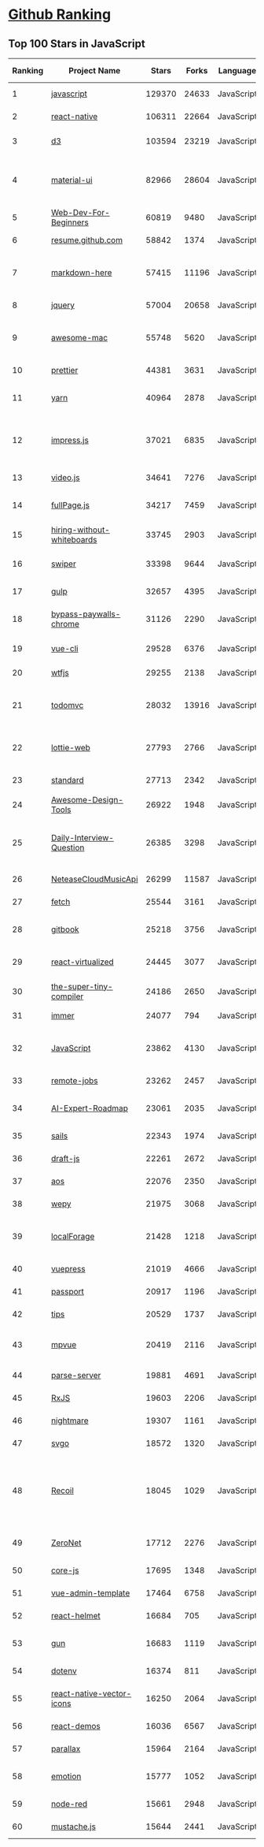 [Github Ranking](../README.md)
==========

## Top 100 Stars in JavaScript

| Ranking | Project Name | Stars | Forks | Language | Open Issues | Description | Last Commit |
| ------- | ------------ | ----- | ----- | -------- | ----------- | ----------- | ----------- |
| 1 | [javascript](https://github.com/airbnb/javascript) | 129370 | 24633 | JavaScript | 90 | JavaScript Style Guide | 2022-12-03T22:37:00Z |
| 2 | [react-native](https://github.com/facebook/react-native) | 106311 | 22664 | JavaScript | 2000 | A framework for building native applications using React | 2022-12-03T22:21:30Z |
| 3 | [d3](https://github.com/d3/d3) | 103594 | 23219 | JavaScript | 3 | Bring data to life with SVG, Canvas and HTML. :bar_chart::chart_with_upwards_trend::tada: | 2022-12-03T18:18:43Z |
| 4 | [material-ui](https://github.com/mui/material-ui) | 82966 | 28604 | JavaScript | 1105 | MUI Core: Ready-to-use foundational React components, free forever. It includes Material UI, which implements Google's Material Design. | 2022-12-04T02:01:43Z |
| 5 | [Web-Dev-For-Beginners](https://github.com/microsoft/Web-Dev-For-Beginners) | 60819 | 9480 | JavaScript | 0 | 24 Lessons, 12 Weeks, Get Started as a Web Developer | 2022-12-01T20:31:48Z |
| 6 | [resume.github.com](https://github.com/resume/resume.github.com) | 58842 | 1374 | JavaScript | 48 | Resumes generated using the GitHub informations | 2022-10-16T23:25:27Z |
| 7 | [markdown-here](https://github.com/adam-p/markdown-here) | 57415 | 11196 | JavaScript | 291 | Google Chrome, Firefox, and Thunderbird extension that lets you write email in Markdown and render it before sending. | 2022-11-12T09:10:54Z |
| 8 | [jquery](https://github.com/jquery/jquery) | 57004 | 20658 | JavaScript | 75 | jQuery JavaScript Library | 2022-12-01T13:28:44Z |
| 9 | [awesome-mac](https://github.com/jaywcjlove/awesome-mac) | 55748 | 5620 | JavaScript | 86 |  Now we have become very big, Different from the original idea. Collect premium software in various categories. | 2022-11-29T01:22:53Z |
| 10 | [prettier](https://github.com/prettier/prettier) | 44381 | 3631 | JavaScript | 896 | Prettier is an opinionated code formatter. | 2022-12-04T01:59:12Z |
| 11 | [yarn](https://github.com/yarnpkg/yarn) | 40964 | 2878 | JavaScript | 1805 | The 1.x line is frozen - features and bugfixes now happen on https://github.com/yarnpkg/berry | 2022-12-03T18:04:46Z |
| 12 | [impress.js](https://github.com/impress/impress.js) | 37021 | 6835 | JavaScript | 50 | It's a presentation framework based on the power of CSS3 transforms and transitions in modern browsers and inspired by the idea behind prezi.com. | 2022-12-03T05:23:10Z |
| 13 | [video.js](https://github.com/videojs/video.js) | 34641 | 7276 | JavaScript | 354 | Video.js - open source HTML5 video player | 2022-12-03T23:14:37Z |
| 14 | [fullPage.js](https://github.com/alvarotrigo/fullPage.js) | 34217 | 7459 | JavaScript | 149 | fullPage plugin by Alvaro Trigo. Create full screen pages fast and simple | 2022-11-29T16:52:32Z |
| 15 | [hiring-without-whiteboards](https://github.com/poteto/hiring-without-whiteboards) | 33745 | 2903 | JavaScript | 0 | ⭐️  Companies that don't have a broken hiring process | 2022-11-14T19:54:16Z |
| 16 | [swiper](https://github.com/nolimits4web/swiper) | 33398 | 9644 | JavaScript | 251 | Most modern mobile touch slider with hardware accelerated transitions | 2022-11-29T16:28:42Z |
| 17 | [gulp](https://github.com/gulpjs/gulp) | 32657 | 4395 | JavaScript | 27 | A toolkit to automate & enhance your workflow | 2022-09-19T23:32:57Z |
| 18 | [bypass-paywalls-chrome](https://github.com/iamadamdev/bypass-paywalls-chrome) | 31126 | 2290 | JavaScript | 0 | Bypass Paywalls web browser extension for Chrome and Firefox. | 2022-12-01T07:01:49Z |
| 19 | [vue-cli](https://github.com/vuejs/vue-cli) | 29528 | 6376 | JavaScript | 880 | 🛠️ webpack-based tooling for Vue.js Development | 2022-11-26T08:34:37Z |
| 20 | [wtfjs](https://github.com/denysdovhan/wtfjs) | 29255 | 2138 | JavaScript | 8 | 🤪 A list of funny and tricky JavaScript examples | 2022-12-01T22:00:52Z |
| 21 | [todomvc](https://github.com/tastejs/todomvc) | 28032 | 13916 | JavaScript | 133 | Helping you select an MV* framework - Todo apps for React.js, Ember.js, Angular, and many more | 2022-09-15T13:44:49Z |
| 22 | [lottie-web](https://github.com/airbnb/lottie-web) | 27793 | 2766 | JavaScript | 699 | Render After Effects animations natively on Web, Android and iOS, and React Native. http://airbnb.io/lottie/ | 2022-12-03T06:00:11Z |
| 23 | [standard](https://github.com/standard/standard) | 27713 | 2342 | JavaScript | 83 | 🌟 JavaScript Style Guide, with linter & automatic code fixer | 2022-11-22T12:11:02Z |
| 24 | [Awesome-Design-Tools](https://github.com/goabstract/Awesome-Design-Tools) | 26922 | 1948 | JavaScript | 5 | The best design tools and plugins for everything 👉 | 2022-11-19T23:35:51Z |
| 25 | [Daily-Interview-Question](https://github.com/Advanced-Frontend/Daily-Interview-Question) | 26385 | 3298 | JavaScript | 254 | 我是依扬（木易杨），公众号「高级前端进阶」作者，每天搞定一道前端大厂面试题，祝大家天天进步，一年后会看到不一样的自己。 | 2020-11-09T01:07:00Z |
| 26 | [NeteaseCloudMusicApi](https://github.com/Binaryify/NeteaseCloudMusicApi) | 26299 | 11587 | JavaScript | 84 | 网易云音乐 Node.js API service | 2022-12-02T23:29:47Z |
| 27 | [fetch](https://github.com/github/fetch) | 25544 | 3161 | JavaScript | 35 | A window.fetch JavaScript polyfill. | 2022-12-03T07:36:51Z |
| 28 | [gitbook](https://github.com/GitbookIO/gitbook) | 25218 | 3756 | JavaScript | 0 | 📝 Modern documentation format and toolchain using Git and Markdown | 2022-10-13T09:52:57Z |
| 29 | [react-virtualized](https://github.com/bvaughn/react-virtualized) | 24445 | 3077 | JavaScript | 431 | React components for efficiently rendering large lists and tabular data | 2022-11-29T20:35:22Z |
| 30 | [the-super-tiny-compiler](https://github.com/jamiebuilds/the-super-tiny-compiler) | 24186 | 2650 | JavaScript | 0 | :snowman: Possibly the smallest compiler ever | 2022-12-03T06:33:56Z |
| 31 | [immer](https://github.com/immerjs/immer) | 24077 | 794 | JavaScript | 26 | Create the next immutable state by mutating the current one | 2022-12-03T01:47:51Z |
| 32 | [JavaScript](https://github.com/TheAlgorithms/JavaScript) | 23862 | 4130 | JavaScript | 4 | Algorithms and Data Structures implemented in JavaScript for beginners, following best practices. | 2022-11-30T11:21:08Z |
| 33 | [remote-jobs](https://github.com/remoteintech/remote-jobs) | 23262 | 2457 | JavaScript | 10 | A list of semi to fully remote-friendly companies (jobs) in tech. | 2022-12-03T08:10:24Z |
| 34 | [AI-Expert-Roadmap](https://github.com/AMAI-GmbH/AI-Expert-Roadmap) | 23061 | 2035 | JavaScript | 9 | Roadmap to becoming an Artificial Intelligence Expert in 2022 | 2022-02-10T12:36:46Z |
| 35 | [sails](https://github.com/balderdashy/sails) | 22343 | 1974 | JavaScript | 485 | Realtime MVC Framework for Node.js | 2022-11-21T02:21:42Z |
| 36 | [draft-js](https://github.com/facebook/draft-js) | 22261 | 2672 | JavaScript | 796 | A React framework for building text editors. | 2022-12-02T05:48:24Z |
| 37 | [aos](https://github.com/michalsnik/aos) | 22076 | 2350 | JavaScript | 288 | Animate on scroll library | 2022-09-13T03:27:34Z |
| 38 | [wepy](https://github.com/Tencent/wepy) | 21975 | 3068 | JavaScript | 352 | 小程序组件化开发框架 | 2022-12-02T12:00:25Z |
| 39 | [localForage](https://github.com/localForage/localForage) | 21428 | 1218 | JavaScript | 196 | 💾 Offline storage, improved. Wraps IndexedDB, WebSQL, or localStorage using a simple but powerful API. | 2022-10-05T15:39:47Z |
| 40 | [vuepress](https://github.com/vuejs/vuepress) | 21019 | 4666 | JavaScript | 475 | 📝 Minimalistic Vue-powered static site generator | 2022-12-03T04:12:05Z |
| 41 | [passport](https://github.com/jaredhanson/passport) | 20917 | 1196 | JavaScript | 318 | Simple, unobtrusive authentication for Node.js. | 2022-11-28T17:49:23Z |
| 42 | [tips](https://github.com/git-tips/tips) | 20529 | 1737 | JavaScript | 17 | Most commonly used git tips and tricks. | 2022-04-14T20:56:12Z |
| 43 | [mpvue](https://github.com/Meituan-Dianping/mpvue) | 20419 | 2116 | JavaScript | 423 | 基于 Vue.js 的小程序开发框架，从底层支持 Vue.js 语法和构建工具体系。 | 2022-03-02T04:31:30Z |
| 44 | [parse-server](https://github.com/parse-community/parse-server) | 19881 | 4691 | JavaScript | 284 | Parse Server for Node.js / Express | 2022-12-02T08:10:59Z |
| 45 | [RxJS](https://github.com/Reactive-Extensions/RxJS) | 19603 | 2206 | JavaScript | 231 | The Reactive Extensions for JavaScript | 2018-04-18T20:17:39Z |
| 46 | [nightmare](https://github.com/segmentio/nightmare) | 19307 | 1161 | JavaScript | 178 | A high-level browser automation library. | 2022-11-24T06:17:44Z |
| 47 | [svgo](https://github.com/svg/svgo) | 18572 | 1320 | JavaScript | 206 | ⚙️ Node.js tool for optimizing SVG files | 2022-11-30T08:53:51Z |
| 48 | [Recoil](https://github.com/facebookexperimental/Recoil) | 18045 | 1029 | JavaScript | 174 | Recoil is an experimental state management library for React apps. It provides several capabilities that are difficult to achieve with React alone, while being compatible with the newest features of React. | 2022-12-03T08:06:25Z |
| 49 | [ZeroNet](https://github.com/HelloZeroNet/ZeroNet) | 17712 | 2276 | JavaScript | 697 | ZeroNet - Decentralized websites using Bitcoin crypto and BitTorrent network | 2022-11-23T11:46:20Z |
| 50 | [core-js](https://github.com/zloirock/core-js) | 17695 | 1348 | JavaScript | 22 | Standard Library | 2022-12-03T19:54:30Z |
| 51 | [vue-admin-template](https://github.com/PanJiaChen/vue-admin-template) | 17464 | 6758 | JavaScript | 257 | a vue2.0 minimal admin template  | 2022-11-28T02:30:38Z |
| 52 | [react-helmet](https://github.com/nfl/react-helmet) | 16684 | 705 | JavaScript | 155 | A document head manager for React | 2022-12-02T16:35:04Z |
| 53 | [gun](https://github.com/amark/gun) | 16683 | 1119 | JavaScript | 245 | An open source cybersecurity protocol for syncing decentralized graph data. | 2022-12-01T07:28:12Z |
| 54 | [dotenv](https://github.com/motdotla/dotenv) | 16374 | 811 | JavaScript | 32 | Loads environment variables from .env for nodejs projects. | 2022-11-22T00:16:27Z |
| 55 | [react-native-vector-icons](https://github.com/oblador/react-native-vector-icons) | 16250 | 2064 | JavaScript | 364 | Customizable Icons for React Native with support for image source and full styling. | 2022-11-01T21:23:03Z |
| 56 | [react-demos](https://github.com/ruanyf/react-demos) | 16036 | 6567 | JavaScript | 0 | a collection of simple demos of React.js | 2022-12-02T20:20:46Z |
| 57 | [parallax](https://github.com/wagerfield/parallax) | 15964 | 2164 | JavaScript | 64 | Parallax Engine that reacts to the orientation of a smart device | 2022-09-14T05:58:37Z |
| 58 | [emotion](https://github.com/emotion-js/emotion) | 15777 | 1052 | JavaScript | 159 | 👩‍🎤 CSS-in-JS library designed for high performance style composition | 2022-12-01T10:36:57Z |
| 59 | [node-red](https://github.com/node-red/node-red) | 15661 | 2948 | JavaScript | 226 | Low-code programming for event-driven applications | 2022-12-03T23:34:57Z |
| 60 | [mustache.js](https://github.com/janl/mustache.js) | 15644 | 2441 | JavaScript | 64 | Minimal templating with {{mustaches}} in JavaScript | 2022-07-09T17:59:11Z |


